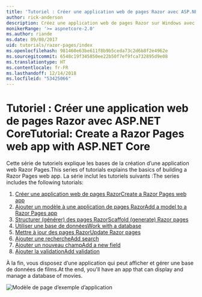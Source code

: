```yaml
---
title: 'Tutoriel : Créer une application web de pages Razor avec ASP.NET Core'
author: rick-anderson
description: Créez une application web de pages Razor sur Windows avec Visual Studio, ASP.NET Core et EF Core.
monikerRange: '>= aspnetcore-2.0'
ms.author: riande
ms.date: 09/08/2017
uid: tutorials/razor-pages/index
ms.openlocfilehash: 981460e63be611f8b9b5ceda73c2d6b8f2e4962e
ms.sourcegitcommit: 6548c19f345850ee22b50f7ef9fca732895d9e08
ms.translationtype: HT
ms.contentlocale: fr-FR
ms.lasthandoff: 12/14/2018
ms.locfileid: "53425066"
---
```

# <a name="tutorial-create-a-razor-pages-web-app-with-aspnet-core"></a><span data-ttu-id="0a201-103">Tutoriel : Créer une application web de pages Razor avec ASP.NET Core</span><span class="sxs-lookup"><span data-stu-id="0a201-103">Tutorial: Create a Razor Pages web app with ASP.NET Core</span></span>

<span data-ttu-id="0a201-104">Cette série de tutoriels explique les bases de la création d’une application web Razor Pages.</span><span class="sxs-lookup"><span data-stu-id="0a201-104">This series of tutorials explains the basics of building a Razor Pages web app.</span></span> <span data-ttu-id="0a201-105">La série inclut les tutoriels suivants :</span><span class="sxs-lookup"><span data-stu-id="0a201-105">The series includes the following tutorials:</span></span>

1. [<span data-ttu-id="0a201-106">Créer une application web de pages Razor</span><span class="sxs-lookup"><span data-stu-id="0a201-106">Create a Razor Pages web app</span></span>](xref:tutorials/razor-pages/razor-pages-start)
1. [<span data-ttu-id="0a201-107">Ajouter un modèle à une application de pages Razor</span><span class="sxs-lookup"><span data-stu-id="0a201-107">Add a model to a Razor Pages app</span></span>](xref:tutorials/razor-pages/model)
1. [<span data-ttu-id="0a201-108">Structurer (générer) des pages Razor</span><span class="sxs-lookup"><span data-stu-id="0a201-108">Scaffold (generate) Razor pages</span></span>](xref:tutorials/razor-pages/page)
1. [<span data-ttu-id="0a201-109">Utiliser une base de données</span><span class="sxs-lookup"><span data-stu-id="0a201-109">Work with a database</span></span>](xref:tutorials/razor-pages/sql)
1. [<span data-ttu-id="0a201-110">Mettre à jour des pages Razor</span><span class="sxs-lookup"><span data-stu-id="0a201-110">Update Razor pages</span></span>](xref:tutorials/razor-pages/da1)
1. [<span data-ttu-id="0a201-111">Ajouter une recherche</span><span class="sxs-lookup"><span data-stu-id="0a201-111">Add search</span></span>](xref:tutorials/razor-pages/search)
1. [<span data-ttu-id="0a201-112">Ajouter un nouveau champ</span><span class="sxs-lookup"><span data-stu-id="0a201-112">Add a new field</span></span>](xref:tutorials/razor-pages/new-field)
1. [<span data-ttu-id="0a201-113">Ajouter la validation</span><span class="sxs-lookup"><span data-stu-id="0a201-113">Add validation</span></span>](xref:tutorials/razor-pages/validation)

<span data-ttu-id="0a201-114">À la fin, vous disposez d’une application qui peut afficher et gérer une base de données de films.</span><span class="sxs-lookup"><span data-stu-id="0a201-114">At the end, you'll have an app that can display and manage a database of movies.</span></span>

![Modèle de page d’exemple d’application](index/_static/sample-page.png)
